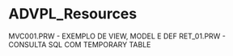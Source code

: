 # ADVPL_Resources

MVC001.PRW - EXEMPLO DE VIEW, MODEL E DEF
RET_01.PRW - CONSULTA SQL COM TEMPORARY TABLE

